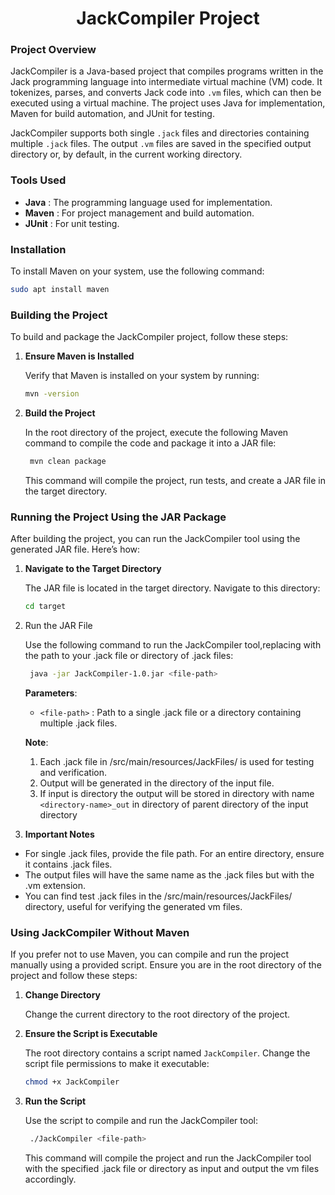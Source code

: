 # <Center> JackCompiler Project</Center>

### Project Overview

JackCompiler is a Java-based project that compiles programs written in the Jack programming language into intermediate
virtual machine (VM) code. It tokenizes, parses, and converts Jack code into `.vm` files, which can then be executed using
a virtual machine. The project uses Java for implementation, Maven for build automation, and JUnit for testing.

JackCompiler supports both single `.jack` files and directories containing multiple `.jack` files. The output `.vm` files are
saved in the specified output directory or, by default, in the current working directory.

### Tools Used

- **Java** : The programming language used for implementation.
- **Maven** : For project management and build automation.
- **JUnit** : For unit testing.

### Installation

To install Maven on your system, use the following command:
```bash
sudo apt install maven
```

### Building the Project

To build and package the JackCompiler project, follow these steps:

1. **Ensure Maven is Installed**
 
   Verify that Maven is installed on your system by running:
    
   ```bash
   mvn -version
   ```
   
2. **Build the Project**

   In the root directory of the project, execute the following Maven command to compile the code and package it into a JAR file:
 
   ```bash
    mvn clean package
   ```

    This command will compile the project, run tests, and create a JAR file in the target directory.

### Running the Project Using the JAR Package

After building the project, you can run the JackCompiler tool using the generated JAR file. Here’s how:

1. **Navigate to the Target Directory**

    The JAR file is located in the target directory. Navigate to this directory:
   ```bash
   cd target
   ```

2. Run the JAR File

   Use the following command to run the JackCompiler tool,replacing <file-path> with the path to your .jack file or directory of .jack files:

   ```bash
    java -jar JackCompiler-1.0.jar <file-path>
   ```

   **Parameters**:
   - `<file-path>` : Path to a single .jack file or a directory containing multiple .jack files.

   **Note**:
    1. Each .jack file in /src/main/resources/JackFiles/ is used for testing and verification.
    2. Output will be generated in the directory of the input file.
    3. If input is directory the output will be stored in directory with name `<directory-name>_out` in directory of parent directory of the input directory

3. **Important Notes**
- For single .jack files, provide the file path. For an entire directory, ensure it contains .jack files.
- The output files will have the same name as the .jack files but with the .vm extension.
- You can find test .jack files in the /src/main/resources/JackFiles/ directory, useful for verifying the generated vm files.

### Using JackCompiler Without Maven

If you prefer not to use Maven, you can compile and run the project manually using a provided script. Ensure you are in the root directory of the project and follow these steps:

1. **Change Directory**
 
   Change the current directory to the root directory of the project.

2. **Ensure the Script is Executable**

    The root directory contains a script named `JackCompiler`. Change the script file permissions to make it executable:
   ```bash
   chmod +x JackCompiler
   ```

3. **Run the Script**

   Use the script to compile and run the JackCompiler tool:
   
   ```bash
    ./JackCompiler <file-path> 
   ```

   This command will compile the project and run the JackCompiler tool with the specified .jack file or directory as
   input and output the vm files accordingly.

